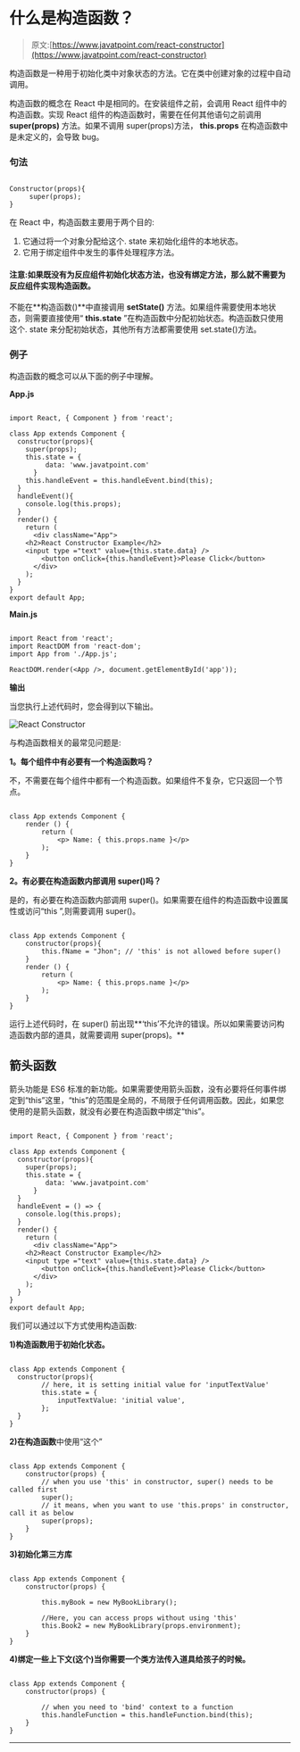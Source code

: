 # 什么是构造函数？

> 原文:[https://www.javatpoint.com/react-constructor](https://www.javatpoint.com/react-constructor)

构造函数是一种用于初始化类中对象状态的方法。它在类中创建对象的过程中自动调用。

构造函数的概念在 React 中是相同的。在安装组件之前，会调用 React 组件中的构造函数。实现 React 组件的构造函数时，需要在任何其他语句之前调用 **super(props)** 方法。如果不调用 super(props)方法， **this.props** 在构造函数中是未定义的，会导致 bug。

### 句法

```

Constructor(props){
     super(props);
}

```

在 React 中，构造函数主要用于两个目的:

1.  它通过将一个对象分配给这个. state 来初始化组件的本地状态。
2.  它用于绑定组件中发生的事件处理程序方法。

#### 注意:如果既没有为反应组件初始化状态方法，也没有绑定方法，那么就不需要为反应组件实现构造函数。

不能在**构造函数()**中直接调用 **setState()** 方法。如果组件需要使用本地状态，则需要直接使用“ **this.state** ”在构造函数中分配初始状态。构造函数只使用这个. state 来分配初始状态，其他所有方法都需要使用 set.state()方法。

### 例子

构造函数的概念可以从下面的例子中理解。

**App.js**

```

import React, { Component } from 'react';

class App extends Component {
  constructor(props){
    super(props);
    this.state = {
         data: 'www.javatpoint.com'
      }
    this.handleEvent = this.handleEvent.bind(this);
  }
  handleEvent(){
    console.log(this.props);
  }
  render() {
    return (
      <div className="App">
	<h2>React Constructor Example</h2>
	<input type ="text" value={this.state.data} />
        <button onClick={this.handleEvent}>Please Click</button>
      </div>
    );
  }
}
export default App;

```

**Main.js**

```

import React from 'react';
import ReactDOM from 'react-dom';
import App from './App.js';

ReactDOM.render(<App />, document.getElementById('app'));

```

**输出**

当您执行上述代码时，您会得到以下输出。

![React Constructor](../Images/0e4cc6496f211c508494d5b40287346d.png)

与构造函数相关的最常见问题是:

**1。每个组件中有必要有一个构造函数吗？**

不，不需要在每个组件中都有一个构造函数。如果组件不复杂，它只返回一个节点。

```

class App extends Component {
    render () {
        return (
            <p> Name: { this.props.name }</p>
        );
    }
}

```

**2。有必要在构造函数内部调用 super()吗？**

是的，有必要在构造函数内部调用 super()。如果需要在组件的构造函数中设置属性或访问“this ”,则需要调用 super()。

```

class App extends Component {
    constructor(props){
        this.fName = "Jhon"; // 'this' is not allowed before super()
    }
    render () {
        return (
            <p> Name: { this.props.name }</p>
        );
    }
}

```

运行上述代码时，在 super() 前出现**‘this’不允许的错误。所以如果需要访问构造函数内部的道具，就需要调用 super(props)。**

## 箭头函数

箭头功能是 ES6 标准的新功能。如果需要使用箭头函数，没有必要将任何事件绑定到“this”这里，“this”的范围是全局的，不局限于任何调用函数。因此，如果您使用的是箭头函数，就没有必要在构造函数中绑定“this”。

```

import React, { Component } from 'react';

class App extends Component {
  constructor(props){
    super(props);
    this.state = {
         data: 'www.javatpoint.com'
      }
  }
  handleEvent = () => {
    console.log(this.props);
  }
  render() {
    return (
      <div className="App">
	<h2>React Constructor Example</h2>
	<input type ="text" value={this.state.data} />
        <button onClick={this.handleEvent}>Please Click</button>
      </div>
    );
  }
}
export default App;

```

我们可以通过以下方式使用构造函数:

**1)构造函数用于初始化状态。**

```

class App extends Component {
  constructor(props){
        // here, it is setting initial value for 'inputTextValue'
        this.state = {
            inputTextValue: 'initial value',
        };
  }
}

```

**2)在构造函数**中使用“这个”

```

class App extends Component {
    constructor(props) {
        // when you use 'this' in constructor, super() needs to be called first
        super();
        // it means, when you want to use 'this.props' in constructor, call it as below
        super(props);
    }
}

```

**3)初始化第三方库**

```

class App extends Component {
    constructor(props) {

        this.myBook = new MyBookLibrary();

        //Here, you can access props without using 'this'
        this.Book2 = new MyBookLibrary(props.environment);
    }
}

```

**4)绑定一些上下文(这个)当你需要一个类方法传入道具给孩子的时候。**

```

class App extends Component {
    constructor(props) {

        // when you need to 'bind' context to a function
        this.handleFunction = this.handleFunction.bind(this);
    }
}

```

* * *